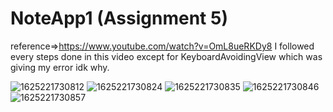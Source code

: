 # NoteApp1 (Assignment 5)
reference=>https://www.youtube.com/watch?v=OmL8ueRKDy8
I followed every steps done in this video except for KeyboardAvoidingView which was giving my error idk why.

![1625221730812](https://user-images.githubusercontent.com/58290134/124261525-8463d800-db4e-11eb-9053-56c98bdd1cfd.jpg)
![1625221730824](https://user-images.githubusercontent.com/58290134/124261529-862d9b80-db4e-11eb-8a07-62b03c94405a.jpg)
![1625221730835](https://user-images.githubusercontent.com/58290134/124261531-862d9b80-db4e-11eb-9351-b3514fa2e15b.jpg)
![1625221730846](https://user-images.githubusercontent.com/58290134/124261536-875ec880-db4e-11eb-862a-8537352e60a0.jpg)
![1625221730857](https://user-images.githubusercontent.com/58290134/124261537-87f75f00-db4e-11eb-92d4-1462ff6474ee.jpg)
